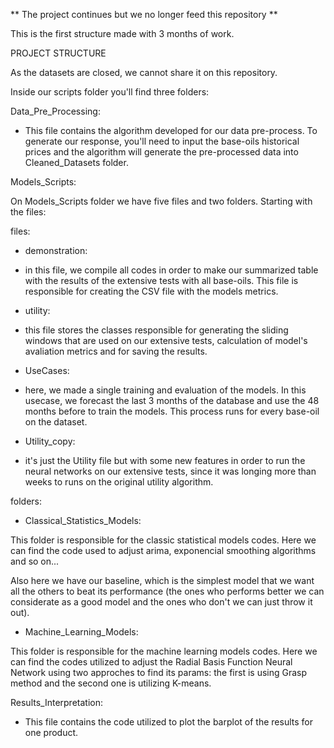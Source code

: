 ** The project continues but we no longer feed this repository ** 

This is the first structure made with 3 months of work. 

PROJECT STRUCTURE

As the datasets are closed, we cannot share it on this repository.

Inside our scripts folder you'll find three folders:

Data_Pre_Processing:

 - This file contains the algorithm developed for our data pre-process. To generate our response, you'll need to input the base-oils historical prices and the algorithm will generate the pre-processed data into Cleaned_Datasets folder. 



Models_Scripts:

On Models_Scripts folder we have five files and two folders. Starting with the files:

files:
 - demonstration:
 * in this file, we compile all codes in order to make our summarized table with the results of the extensive tests with all base-oils. This file is responsible for creating the CSV file with the models metrics. 

 - utility: 
  * this file stores the classes responsible for generating the sliding windows that are used on our extensive tests, calculation of model's avaliation metrics and for saving the results.

 - UseCases:
  * here, we made a single training and evaluation of the models. In this usecase, we forecast the last 3 months of the database and use the 48 months before to train the models. This process runs for every base-oil on the dataset. 

 - Utility_copy:
  * it's just the Utility file but with some new features in order to run the neural networks on our extensive tests, since it was longing more than weeks to runs on the original utility algorithm.
         
folders: 
-  Classical_Statistics_Models:

  This folder is responsible for the classic statistical models codes. Here we can find the code used to adjust arima, exponencial smoothing algorithms and so on... 

  Also here we have our baseline, which is the simplest model that we want all the others to beat its performance (the ones who performs better we can considerate as a good model and the ones who don't we can just throw it out).

 - Machine_Learning_Models:

 This folder is responsible for the machine learning models codes. Here we can find the codes utilized to adjust the Radial Basis Function Neural Network using two approches to find its params: the first is using Grasp method and the second one is utilizing K-means.  

   
Results_Interpretation:
     
 - This file contains the code utilized to plot the barplot of the results for one product.
